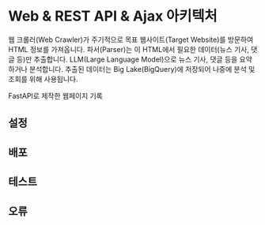 # Web & REST API & Ajax 아키텍처

웹 크롤러(Web Crawler)가 주기적으로 목표 웹사이트(Target Website)를 방문하여 HTML 정보를 가져옵니다. 
파서(Parser)는 이 HTML에서 필요한 데이터(뉴스 기사, 댓글 등)만 추출합니다. 
LLM(Large Language Model)으로 뉴스 기사, 댓글 등을 요약하거나 분석합니다. 
추출된 데이터는 Big Lake(BigQuery)에 저장되어 나중에 분석 및 조회를 위해 사용됩니다.

FastAPI로 제작한 웹페이지 기록

## 설정

## 배포

## 테스트

## 오류